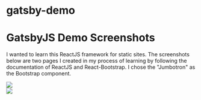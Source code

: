 # gatsby-demo

<h1>GatsbyJS Demo Screenshots</h1>

I wanted to learn this ReactJS framework for static sites. The screenshots below are two pages I created in my process of learning by following the documentation of ReactJS and React-Bootstrap. I chose the "Jumbotron" as the Bootstrap component.

<img src="https://cherylhughey.github.io/img/gatsby1.png">
<br>
<img src="https://cherylhughey.github.io/img/gatsby2.png">

      
